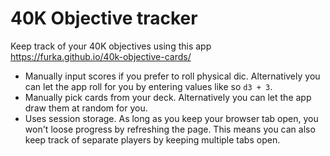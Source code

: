 # 40K Objective tracker

Keep track of your 40K objectives using this app
https://furka.github.io/40k-objective-cards/

- Manually input scores if you prefer to roll physical dic. Alternatively you can let the app roll for you by entering values like so `d3 + 3`.
- Manually pick cards from your deck. Alternatively you can let the app draw them at random for you.
- Uses session storage. As long as you keep your browser tab open, you won't loose progress by refreshing the page. This means you can also keep track of separate players by keeping multiple tabs open.
